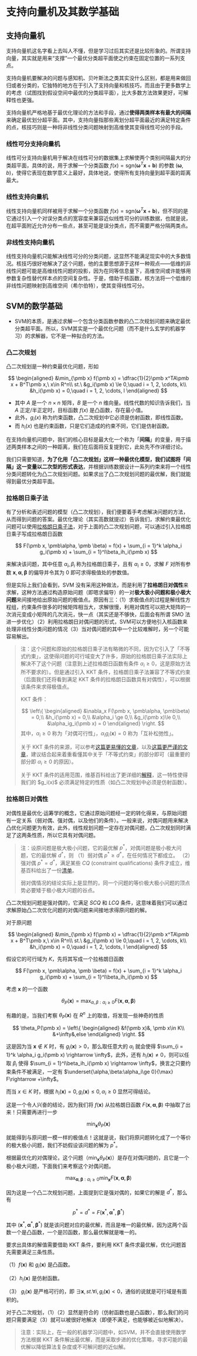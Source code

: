 # 支持向量机及其数学基础

## 支持向量机

支持向量机这名字看上去叫人不懂，但是学习过后其实还是比较形象的。所谓支持向量，其实就是用来“支撑”一个最优分类超平面使之约束在固定位置的一系列支点。

支持向量机要解决的问题与感知机、贝叶斯法之类其实没什么区别，都是用来做回归或者分类的，它独特的地方在于引入了支持向量和核技巧，而且由于更多数学上的考虑（试图找到假设空间中最优的分类超平面），比大多数方法效果更好，可解释性也更强。

支持向量机严格地基于最优化理论的方法和手段，通过**使得两类样本有最大的间隔**来确定最优划分超平面。其中，支持向量指那些离划分超平面最近的满足特定条件的点，核技巧则是一种将非线性分类问题映射到高维使其变得线性可分的手段。

### 线性可分支持向量机

线性可分支持向量机用于解决在线性可分的数据集上求解使两个类别间隔最大的分类超平面，具体的说，用于求解一个分类函数 $f(x) = \text{sgn}(\pmb\omega^T\pmb x + \pmb b)$ 的参数 $(\pmb\omega, b)$，使得它表现在数学意义上最好，具体地说，使得所有支持向量到超平面的距离最大。

### 线性支持向量机

线性支持向量机同样被用于求解一个分类函数 $f(x) = \text{sgn}(\pmb\omega^T\pmb x + \pmb b)$，但不同的是它通过引入一个对误分类点的宽容度来兼容近似线性可分的训练数据，也就是说，在超平面附近允许分布一些点，甚至可能是误分类点，而不需要严格分隔两类点。

### 非线性支持向量机

线性支持向量机只能解决线性可分的分类问题，这显然不能满足现实中的大多数情况。核技巧很好地解决了这个问题，他的主要思想源于这样一种观点——低维的非线性问题可能是高维线性问题的投影，因为在同等信息量下，高维空间或许能够用参数复杂性替代样本点的空间复杂性。于是，借助于核函数，核方法将一个低维的非线性问题映射到高维空间（希尔伯特），使其变得线性可分。

## SVM的数学基础

* SVM的本质，是通过求解一个包含分类函数参数的凸二次规划问题来确定最优分类超平面。所以，SVM其实是一个最优化问题（而不是什么玄学的机器学习）的求解器，它不是一种拟合的方法。

### 凸二次规划

凸二次规划是一种约束最优化问题，形如

$$
\begin{aligned}
    &\min_{\pmb x} f(\pmb x) = \dfrac{1}{2}\pmb x^TA\pmb x + B^T\pmb x,\ x\in R^n\\
    st.\ &g_i(\pmb x) \le 0,\quad i = 1, 2, \cdots, k\\
    &h_i(\pmb x) = 0,\quad i = 1, 2, \cdots, l
\end{aligned}
$$

* 其中 $A$ 是一个 $n\times n$ 矩阵，$B$ 是一个 $n$ 维向量。线性代数的知识告诉我们，当 $A$ 正定/半正定时，目标函数 $f(x)$ 是凸函数，存在最小值。
* 此外，$g_i(x)$ 称为约束函数，凸二次规划中它必须是仿射函数，即线性函数。
* 而 $h_i(x)$ 也是约束函数，只是它们造成的约束不同，它们是仿射函数。

在支持向量机问题中，我们的核心目标是最大化一个称为「**间隔**」的变量，用于描述两类样本之间的一种距离，我们在后面将反复提到它，此处先不作详细讨论。

我们只需要知道，**为了化用「凸二次规划」这样一种最优化模型，我们试图将「间隔」这一变量以二次型的形式表达**，并根据训练数据设计一系列约束来将一个线性分类问题转化为凸二次规划问题。如果求出了凸二次规划问题的最优解，我们就能得到最优分类超平面。

### 拉格朗日乘子法

有了分析和表述问题的模型（凸二次规划），我们便要着手考虑解决问题的方法，从而得到问题的答案。最优化理论（其实高数就提过）告诉我们，求解约束最优化问题可以使用[拉格朗日乘子法](../../高等数学（下）/第六章/多元函数极值问题.md#拉格朗日乘数法)，对于上面的凸二次规划问题，可以通过引入拉格朗日乘子写成拉格朗日函数

$$
F(\pmb x, \pmb\alpha, \pmb \beta) = f(x) + \sum_{i = 1}^k \alpha_i g_i(\pmb x) + \sum_{i = 1}^l\beta_ih_i(\pmb x)
$$

来解决该问题，其中任意 $\alpha_i, \beta_i$ 称为拉格朗日乘子，且有 $\alpha_i \ge 0$，求解 $F$ 对所有参数 $\pmb x, \pmb \alpha, \pmb \beta$ 的偏导并令其为 $0$ 即可求得极值处的参数值。

但是实际上我们会看到，SVM 没有采用这种做法，而是利用了**拉格朗日对偶性**来求解，这种方法通过构造原始问题（即嗯求偏导）的一对**极大极小问题和极小极大问题**来间接地给出原始问题的极值点。原因有三：（1）求极值点的过程是解线性方程组，约束条件很多的时候矩阵相当大，求解很慢，利用对偶性可以把大矩阵的一次消元变成小矩阵的几次消元，快一点（其实还是不够快，后面会有所谓 SMO 法进一步优化）（2）利用拉格朗日对偶问题的形式，SVM可以方便地引入核函数来处理非线性分类问题的情况（3）当对偶问题的其中一个比较难解时，另一个可能容易解出。

> 注：这个问题和原始的拉格朗日乘子法有略微的不同，因为它引入了「不等式约束」，这使得问题的可行域变大了许多，原始的拉格朗日乘子法实际上解决不了这个问题（注意到上述拉格朗日函数有条件 $\alpha_i \ge 0$，这是原始方法所不要求的）。但是通过引入 KKT 条件，拉格朗日乘子法兼容了不等式约束（后面我们还将看到满足 KKT 条件的拉格朗日函数具有对偶性），可以根据该条件来求得极值点。
> 
> KKT 条件：
> 
>$$
\left\{
\begin{aligned}
    &\nabla_x F(\pmb x, \pmb\alpha, \pmb\beta) = 0,\\
    &h_i(\pmb x) = 0,\\
    &\alpha_i \ge 0,\\
    &g_i(\pmb x)\le 0,\\
    &\alpha_ig_i(\pmb x) = 0
\end{aligned}
\right.
$$
> 其中，$\alpha_i \ge 0$ 称为「对偶可行性」，$\alpha_ig_i(\pmb x) = 0$ 称为「互补松弛性」。
> 
> 关于 KKT 条件的来源，可以参考[这篇更易懂的文章](https://zhuanlan.zhihu.com/p/154517678)，以及[这篇更严谨的文章](https://zhuanlan.zhihu.com/p/38163970)，建议结合起来着重看懂其中关于「不等式约束」的部分即可（最重要的部分即 $\alpha_i \ge 0$ 的原因）。
> 
> 关于 KKT 条件的适用范围，维基百科给出了更详细的[解释](https://en.wikipedia.org/wiki/Karush%E2%80%93Kuhn%E2%80%93Tucker_conditions#Regularity_conditions_(or_constraint_qualifications))，这一特性使得我们的 $g_i(x)$ 必须满足特定的性质（如凸二次规划中必须是仿射函数）。

### 拉格朗日对偶性

对偶性是最优化·运筹学的概念，它通过原始问题经一定的转化得来，与原始问题有一定关系（弱对偶、强对偶，以及他们的条件）。一般来说，对偶问题用来解决凸优化问题更为有效，此外，线性规划问题一定存在对偶问题，凸二次规划同时满足了这两条性质，所以它具有对偶问题。

> 注：设原问题是极大极小问题，它的最优解 $p^*$，对偶问题是极小极大问题，它的最优解 $d^*$，则
> （1）弱对偶 $p^* \ge d^*$，在任何情况下都成立。
> （2）强对偶 $p^* = d^*$，满足某些 $CQ$ (constraint qualifications) 条件才成立，维基百科给出了一份[清单](https://en.wikipedia.org/wiki/Karush%E2%80%93Kuhn%E2%80%93Tucker_conditions#Regularity_conditions_(or_constraint_qualifications))。
> 
> 弱对偶情况的结论实际上是显然的，同一个问题的等价极大极小问题的顶点势必要矮于极小极大问题的谷点。

凸二次规划问题是强对偶的，它满足 $SCQ$ 和 $LCQ$ 条件，这意味着我们可以通过求解原始凸二次优化问题的对偶问题来间接地求得原问题的解。

对于原问题

$$
\begin{aligned}
    &\min_{\pmb x} f(\pmb x) = \dfrac{1}{2}\pmb x^TA\pmb x + B^T\pmb x,\ x\in R^n\\
    st.\ &g_i(\pmb x) \le 0,\quad i = 1, 2, \cdots, k\\
    &h_i(\pmb x) = 0,\quad i = 1, 2, \cdots, l
\end{aligned}
$$

假设它的可行域为 $K$，先将其写成一个拉格朗日函数

$$
F(\pmb x, \pmb\alpha, \pmb \beta) = f(x) + \sum_{i = 1}^k \alpha_i g_i(\pmb x) + \sum_{i = 1}^l\beta_ih_i(\pmb x)
$$

考虑 $\pmb x$ 的一个函数

$$
\theta_P(\pmb x) = \max_{\alpha,\beta:\alpha_i \ge 0} F(\pmb x, \pmb \alpha, \pmb \beta)
$$

有趣的是，当我们考察 $\theta_P(\pmb x)$ 在 $R^n$ 上的取值，将发现一些神奇的性质

$$
\theta_P(\pmb x) = \left\{
\begin{aligned}
    &f(\pmb x)&, \pmb x\in K\\
    &+\infty&,else
\end{aligned}
\right.
$$

这是因为当 $\pmb x\not\in K$ 时，有 $g_i(\pmb x) > 0$，那么取任意大的 $\alpha_i$ 就会使得 $\sum_{i = 1}^k \alpha_i g_i(\pmb x) \rightarrow \infty$，此外，还有 $h_i(\pmb x) \neq 0$，则可以任取 $\beta_i$ 使得 $\sum_{i = 1}^l\beta_ih_i(\pmb x) \rightarrow \infty$，换言之只要约束条件不被满足，一定有 $\underset{\alpha,\beta:\alpha_i\ge 0}{\max} F\rightarrow +\infty$。

而当 $x\in K$ 时，根据 $h_i(\pmb x) = 0, g_i(\pmb x) \le 0, \alpha_i \ge 0$ 显然可得结论。

这是一个令人兴奋的结论，因为我们将 $f(\pmb x)$ 从拉格朗日函数 $F(\pmb x, \pmb\alpha, \pmb\beta)$ 中抽取了出来！只需要再进行一步

$$
\min_{\pmb x} \theta_P(\pmb x)
$$

就能得到与原问题一模一样的极值点！这就是说，我们将原问题转化成了一个等价的极大极小问题，我们不妨假设该问题的解为 $p^*$。

根据最优化的对偶理论，这个问题（$\min_{\pmb x}\theta_P(\pmb x)$）是存在对偶问题的，且它是一个极小极大问题，下面我们来考察这个对偶问题。

$$
\max_{\pmb\alpha, \pmb\beta: \alpha_i \ge 0}\min_{\pmb x} F(\pmb x, \pmb\alpha, \pmb\beta)
$$

因为这是一个凸二次规划问题，上面提到它是强对偶的，如果它的解是 $d^*$，那么有

$$
p^* = d^* = F(\pmb x^*, \pmb\alpha^*, \pmb\beta^*)
$$

其中 $(\pmb x^*, \pmb\alpha^*, \pmb\beta^*)$ 就是该问题对应的最优解，而且是唯一的最优解，因为这两个函数一个是凸函数，一个是凹函数，那么最优解就是唯一的。

要求出具体的解值需要借助 KKT 条件，要利用 KKT 条件求最优解，优化问题首先需要满足三条性质。

（1）$f(\pmb x)$ 和 $g_i(\pmb x)$ 是凸函数。

（2）$h_i(\pmb x)$ 是仿射函数。

（3） $g_i(\pmb x)$ 是严格可行的，即 $\exists \pmb x, st. \forall i, g_i(\pmb x) < 0$，通俗的说就是可行域是有面积的。

对于凸二次规划，（1）（2）显然是符合的（仿射函数也是凸函数），那么我们的问题只需要满足（3）就可以被很好地解决（即便不满足，也能够被近似地解决）。

> 注意：实际上，在一般的机器学习问题中，如SVM，并不会直接使用数学方法根据 KKT 条件解出最优解，而是采取步进的优化策略，寻求可能的最优解以降低算法复杂度或不可解问题的近似解。